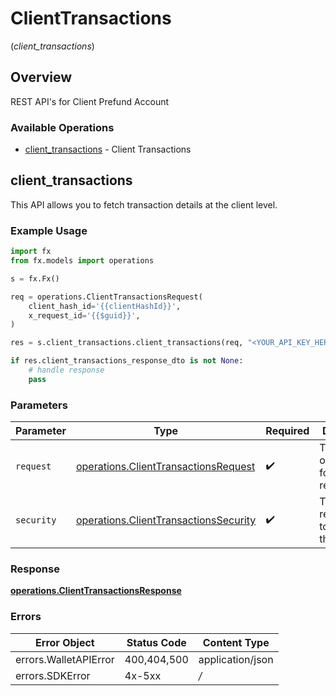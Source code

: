 # ClientTransactions
(*client_transactions*)

## Overview

REST API's for Client Prefund Account

### Available Operations

* [client_transactions](#client_transactions) - Client Transactions

## client_transactions

This API allows you to fetch transaction details at the client level.

### Example Usage

```python
import fx
from fx.models import operations

s = fx.Fx()

req = operations.ClientTransactionsRequest(
    client_hash_id='{{clientHashId}}',
    x_request_id='{{$guid}}',
)

res = s.client_transactions.client_transactions(req, "<YOUR_API_KEY_HERE>")

if res.client_transactions_response_dto is not None:
    # handle response
    pass

```

### Parameters

| Parameter                                                                                      | Type                                                                                           | Required                                                                                       | Description                                                                                    |
| ---------------------------------------------------------------------------------------------- | ---------------------------------------------------------------------------------------------- | ---------------------------------------------------------------------------------------------- | ---------------------------------------------------------------------------------------------- |
| `request`                                                                                      | [operations.ClientTransactionsRequest](../../models/operations/clienttransactionsrequest.md)   | :heavy_check_mark:                                                                             | The request object to use for the request.                                                     |
| `security`                                                                                     | [operations.ClientTransactionsSecurity](../../models/operations/clienttransactionssecurity.md) | :heavy_check_mark:                                                                             | The security requirements to use for the request.                                              |


### Response

**[operations.ClientTransactionsResponse](../../models/operations/clienttransactionsresponse.md)**
### Errors

| Error Object          | Status Code           | Content Type          |
| --------------------- | --------------------- | --------------------- |
| errors.WalletAPIError | 400,404,500           | application/json      |
| errors.SDKError       | 4x-5xx                | */*                   |
